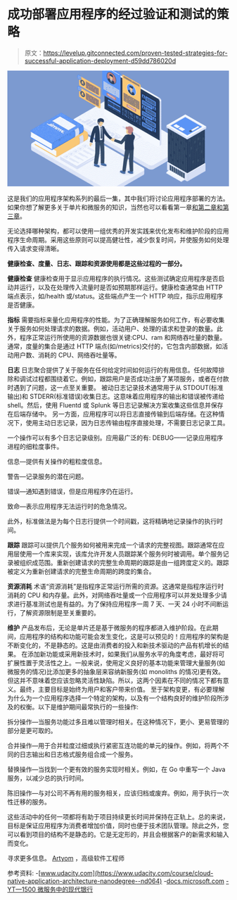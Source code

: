 # 成功部署应用程序的经过验证和测试的策略

> 原文：<https://levelup.gitconnected.com/proven-tested-strategies-for-successful-application-deployment-d59dd786020d>

![](img/d9eca0dbcbb890084d497bc1fcaffc6a.png)

这是我们的应用程序架构系列的最后一集，其中我们将讨论应用程序部署的方法。如果你想了解更多关于单片和微服务的知识，当然也可以看看第一章[和第二章](https://medium.com/codex/monoliths-or-microservices-the-critical-differences-between-approaches-to-application-architecture-adb6a8e93aa)[和第三章](/6-tradeoffs-between-monolithic-and-microservices-architecture-you-need-to-keep-in-mind-f7dd5c5cda4)。

无论选择哪种架构，都可以使用一组优秀的开发实践来优化发布和维护阶段的应用程序生命周期。采用这些原则可以提高健壮性，减少恢复时间，并使服务如何处理传入请求变得清晰。

**健康检查、度量、日志、跟踪和资源使用都是这些过程的一部分。**

**健康检查**
健康检查用于显示应用程序的执行情况。这些测试确定应用程序是否启动并运行，以及在处理传入流量时是否如预期那样运行。健康检查通常由 HTTP 端点表示，如/health 或/status。这些端点产生一个 HTTP 响应，指示应用程序是否健康。

**指标**
需要指标来量化应用程序的性能。为了正确理解服务如何工作，有必要收集关于服务如何处理请求的数据。例如，活动用户、处理的请求和登录的数量。此外，程序正常运行所使用的资源数据也很关键:CPU、ram 和网络吞吐量的数量。通常，度量的集合是通过 HTTP 端点(如/metrics)交付的，它包含内部数据，如活动用户数、消耗的 CPU、网络吞吐量等。

**日志**
日志聚合提供了关于服务在任何给定时间如何运行的有用信息。任何故障排除和调试过程都围绕着它。例如，跟踪用户是否成功注册了某项服务，或者在付款时遇到了问题，这一点至关重要。
被动日志记录技术通常用于从 STDOUT(标准输出)和 STDERR(标准错误)收集日志。这意味着应用程序的输出和错误被传递给 shell。然后，使用 Fluentd 或 Splunk 等日志记录解决方案收集这些信息并保存在后端存储中。
另一方面，应用程序可以将日志直接传输到后端存储。在这种情况下，使用主动日志记录，因为日志传输由程序直接处理，不需要日志记录工具。

一个操作可以有多个日志记录级别。应用最广泛的有:
DEBUG——记录应用程序进程的细粒度事件。

信息—提供有关操作的粗粒度信息。

警告—记录服务的潜在问题。

错误—通知遇到错误，但是应用程序仍在运行。

致命—表示应用程序无法运行时的危急情况。

此外，标准做法是为每个日志行提供一个时间戳，这将精确地记录操作的执行时间。

**跟踪**
跟踪可以提供几个服务如何被用来完成一个请求的完整视图。跟踪通常在应用层使用一个库来实现，该库允许开发人员跟踪某个服务何时被调用。单个服务记录被组织成范围。重新创建请求的完整生命周期的跟踪是由一组跨度定义的。跟踪被定义为重新创建请求的完整生命周期的跨度的集合。

**资源消耗**
术语“资源消耗”是指程序正常运行所需的资源。这通常是指程序运行时消耗的 CPU 和内存量。此外，对网络吞吐量或一个应用程序可以并发处理多少请求进行基准测试也是有益的。为了保持应用程序一周 7 天、一天 24 小时不间断运行，了解资源限制是至关重要的。

**维护**
产品发布后，无论是单片还是基于微服务的程序都进入维护阶段。在此期间，应用程序的结构和功能可能会发生变化，这是可以预见的！应用程序的架构是不断变化的，不是静态的。这是由消费者的投入和新技术驱动的产品有机增长的结果。
在添加新功能或采用新技术时，如果我们从服务水平的角度考虑，最好将可扩展性置于灵活性之上。一般来说，使用定义良好的基本功能来管理大量服务(如微服务的情况)比添加更多的抽象层来容纳新服务(如 monoliths 的情况)更有效。但这并不意味着您应该忽略灵活性缺陷。所以，这两个因素在不同的情况下都有意义。最终，主要目标是始终为用户和客户带来价值。
至于架构变更，有必要理解为什么为一个应用程序选择一个特定的架构，以及有一个结构良好的维护阶段所涉及的权衡。以下是维护期间最常执行的一些操作:

拆分操作—当服务功能过多且难以管理时相关。在这种情况下，更小、更易管理的部分是更可取的。

合并操作—用于合并粒度过细或执行紧密互连功能的单元的操作。例如，将两个不同的日志输出和日志格式服务组合成一个服务。

替换操作—当找到一个更有效的服务实现时相关。例如，在 Go 中重写一个 Java 服务，以减少总的执行时间。

陈旧操作—与对公司不再有用的服务相关，应该归档或废弃。例如，用于执行一次性迁移的服务。

这些活动中的任何一项都将有助于项目持续更长时间并保持在正轨上。总的来说，目标是保证应用程序为消费者增加价值，同时也便于技术团队管理。除此之外，您可以看到项目的结构不是静态的。它是无定形的，并且会根据客户的新需求和输入而变化。

寻求更多信息。
[Artyom](https://www.linkedin.com/in/artyom-koshko-87629985/) ，高级软件工程师

参考资料:
-[www.udacity.com](https://www.udacity.com/course/cloud-native-application-architecture-nanodegree--nd064) -[docs.microsoft.com](https://docs.microsoft.com/en-us/azure/architecture/microservices/migrate-monolith)
[-YT—1500 微服务中的现代银行](https://www.youtube.com/watch?v=t7iVCIYQbgk)